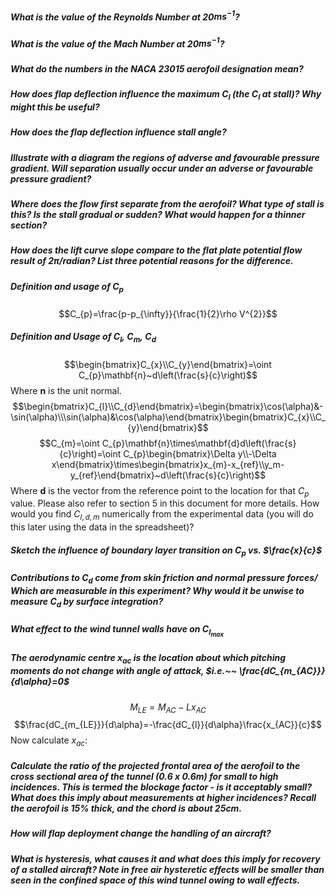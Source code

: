 ##### What is the value of the Reynolds Number at 20$ms^{-1}$?
##### What is the value of the Mach Number at 20$ms^{-1}$?
##### What do the numbers in the NACA 23015 aerofoil designation mean?
##### How does flap deflection influence the maximum $C_{l}$ (the $C_{l}$ at stall)? Why might this be useful?
##### How does the flap deflection influence stall angle?
##### Illustrate with a diagram the regions of adverse and favourable pressure gradient. Will separation usually occur under an adverse or favourable pressure gradient?
##### Where does the flow first separate from the aerofoil? What type of stall is this? Is the stall gradual or sudden? What would happen for a thinner section?
##### How does the lift curve slope compare to the flat plate potential flow result of $2\pi$/radian? List three potential reasons for the difference.
##### Definition and usage of $C_{p}$
$$C_{p}=\frac{p-p_{\infty}}{\frac{1}{2}\rho V^{2}}$$
##### Definition and Usage of $C_{l},~C_{m},~C_{d}$
$$\begin{bmatrix}C_{x}\\C_{y}\end{bmatrix}=\oint C_{p}\mathbf{n}~d\left(\frac{s}{c}\right)$$
Where $\mathbf{n}$ is the unit normal.
$$\begin{bmatrix}C_{l}\\C_{d}\end{bmatrix}=\begin{bmatrix}\cos(\alpha)&-\sin(\alpha)\\\sin(\alpha)&\cos(\alpha)\end{bmatrix}\begin{bmatrix}C_{x}\\C_{y}\end{bmatrix}$$
$$C_{m}=\oint C_{p}\mathbf{n}\times\mathbf{d}d\left(\frac{s}{c}\right)=\oint C_{p}\begin{bmatrix}\Delta y\\-\Delta x\end{bmatrix}\times\begin{bmatrix}x_{m}-x_{ref}\\y_m-y_{ref}\end{bmatrix}~d\left(\frac{s}{c}\right)$$
Where $\mathbf{d}$ is the vector from the reference point to the location for that $C_p$ value. Please also refer to section 5 in this document for more details. How would you find $C_{l,d,m}$ numerically from the experimental data (you will do this later using the data in the spreadsheet)?
##### Sketch the influence of boundary layer transition on $C_{p}$ vs. $\frac{x}{c}$
##### Contributions to $C_{d}$ come from skin friction and normal pressure forces/ Which are measurable in this experiment? Why would it be unwise to measure $C_{d}$ by surface integration?
##### What effect to the wind tunnel walls have on $C_{l_{max}}$
##### The aerodynamic centre $x_{ac}$ is the location about which pitching moments do not change with angle of attack, $i.e.~~ \frac{dC_{m_{AC}}}{d\alpha}=0$
$$M_{LE}=M_{AC}-Lx_{AC}$$
$$\frac{dC_{m_{LE}}}{d\alpha}=-\frac{dC_{l}}{d\alpha}\frac{x_{AC}}{c}$$
Now calculate $x_{ac}$:

##### Calculate the ratio of the projected frontal area of the aerofoil to the cross sectional area of the tunnel (0.6 x 0.6m) for small to high incidences. This is termed the blockage factor - is it acceptably small? What does this imply about measurements at higher incidences? Recall the aerofoil is 15% thick, and the chord is about 25cm.
##### How will flap deployment change the handling of an aircraft?
##### What is hysteresis, what causes it and what does this imply for recovery of a stalled aircraft? Note in free air hysteretic effects will be smaller than seen in the confined space of this wind tunnel owing to wall effects.
